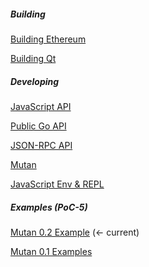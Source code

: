 ##### Building 

[Building Ethereum](https://github.com/ethereum/go-ethereum/wiki/Building-Ethereum(Go))

[Building Qt](https://github.com/ethereum/go-ethereum/wiki/Building-Qt)

##### Developing

[JavaScript API](https://github.com/ethereum/go-ethereum/wiki/PoC-5-JavaScript-API)

[Public Go API](https://github.com/ethereum/go-ethereum/wiki/PoC-5-Public-Go-API)

[JSON-RPC API](https://github.com/ethereum/go-ethereum/wiki/PoC-5-JSON-RPC-API)

[Mutan](https://github.com/ethereum/go-ethereum/wiki/Mutan-0.2)

[JavaScript Env & REPL](https://github.com/ethereum/go-ethereum/wiki/JavaScript-Environment)

##### Examples (PoC-5)

[Mutan 0.2 Example](https://github.com/ethereum/go-ethereum/wiki/Mutan-0.2-Example) (<- current)

[Mutan 0.1 Examples](http://github.com/ethereum/go-ethereum/wiki/PoC-5-Mutan-0.1-Examples)

